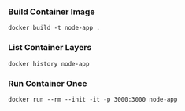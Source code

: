 
### Build Container Image
`docker build -t node-app .`

### List Container Layers
`docker history node-app`

### Run Container Once
`docker run --rm --init -it -p 3000:3000 node-app`
